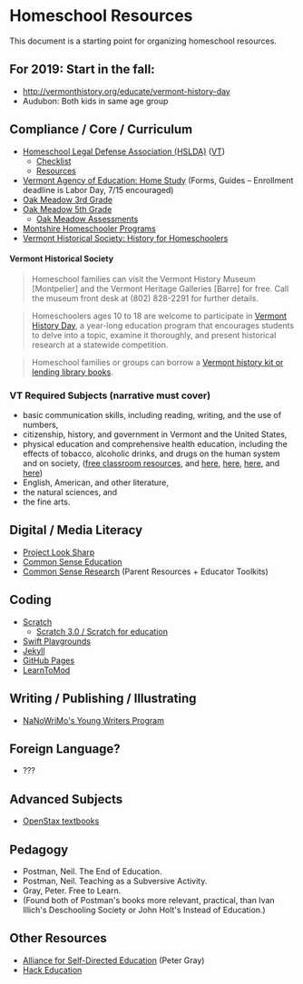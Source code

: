 # Homeschool Resources

This document is a starting point for organizing homeschool resources.

## For 2019: Start in the fall:

* http://vermonthistory.org/educate/vermont-history-day
* Audubon: Both kids in same age group

## Compliance / Core / Curriculum

* [Homeschool Legal Defense Association (HSLDA)](http://hslda.org) ([VT](https://hslda.org/hs101/VT.aspx))
  * [Checklist](https://hslda.org/earlyyears/checklist.asp)
  * [Resources](https://hslda.org/earlyyears/Resources.asp)
* [Vermont Agency of Education: Home Study](http://education.vermont.gov/vermont-schools/school-operations/home-study) (Forms, Guides – Enrollment deadline is Labor Day, 7/15 encouraged)
* [Oak Meadow 3rd Grade](http://www.oakmeadowbookstore.com/Third-Grade-c149/)
* [Oak Meadow 5th Grade](http://www.oakmeadowbookstore.com/Fifth-Grade-c151/)
  * [Oak Meadow Assessments](http://oakmeadow.com/buy-learning-assessments/)
* [Montshire Homeschooler Programs](https://www.montshire.org/programs/list/category/homeschooler-programs)
* [Vermont Historical Society: History for Homeschoolers](http://vermonthistory.org/educate/homeschool)

#### Vermont Historical Society

> Homeschool families can visit the Vermont History Museum [Montpelier] and the Vermont Heritage Galleries [Barre] for free. Call the museum front desk at (802) 828-2291 for further details.

> Homeschoolers ages 10 to 18 are welcome to participate in [Vermont History Day](http://vermonthistory.org/educate/vermont-history-day), a year-long education program that encourages students to delve into a topic, examine it thoroughly, and present historical research at a statewide competition.

> Homeschool families or groups can borrow a [Vermont history kit or lending library books](http://vermonthistory.org/educate/in-your-classroom).

### VT Required Subjects (narrative must cover)

* basic communication skills, including reading, writing, and the use of numbers,
* citizenship, history, and government in Vermont and the United States,
* physical education and comprehensive health education, including the effects of tobacco, alcoholic drinks, and drugs on the human system and on society, ([free classroom resources](https://teens.drugabuse.gov/teachers), and [here](https://teens.drugabuse.gov/national-drug-alcohol-facts-week/order-free-materials), [here](http://headsup.scholastic.com/teachers/collections/compilations-past-issues#annualcompilations), [here](http://headsup.scholastic.com/teachers/collections/student-activities-and-printable-worksheets), and [here](http://headsup.scholastic.com/sites/default/files/block/images/NIDA7_worksheet3.pdf))
* English, American, and other literature,
* the natural sciences, and
* the fine arts.

## Digital / Media Literacy

* [Project Look Sharp](https://www.projectlooksharp.org/?action=kits)
* [Common Sense Education](https://www.commonsense.org/education/)
* [Common Sense Research](https://www.commonsensemedia.org/research/news-and-americas-kids) (Parent Resources + Educator Toolkits)

## Coding

* [Scratch](http://scratch.mit.edu)
  * [Scratch 3.0 / Scratch for education](https://ww2.kqed.org/mindshift/2017/07/17/mits-scratch-program-is-evolving-for-greater-more-mobile-creativity/)
* [Swift Playgrounds](https://www.apple.com/swift/playgrounds/)
* [Jekyll](http://jekyllrb.com)
* [GitHub Pages](https://pages.github.com/)
* [LearnToMod](https://www.learntomod.com/)

## Writing / Publishing / Illustrating

* [NaNoWriMo's Young Writers Program](https://ywp.nanowrimo.org/pages/writer-resources)

## Foreign Language?

* ???

## Advanced Subjects

* [OpenStax textbooks](https://openstax.org/subjects)

## Pedagogy

* Postman, Neil. The End of Education.
* Postman, Neil. Teaching as a Subversive Activity.
* Gray, Peter. Free to Learn.
* (Found both of Postman's books more relevant, practical, than Ivan Illich's Deschooling Society or John Holt's Instead of Education.)

## Other Resources

* [Alliance for Self-Directed Education](https://www.self-directed.org/) (Peter Gray)
* [Hack Education](http://hackeducation.com/)
